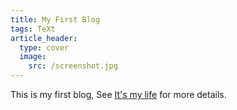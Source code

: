 ```yaml
---
title: My First Blog
tags: TeXt
article_header:
  type: cover
  image:
    src: /screenshot.jpg
---
```


This is my first blog, See [It's my life](https://tianqi.name/jekyll-TeXt-theme/samples.html#page-layout) for more details.

<!--more-->
